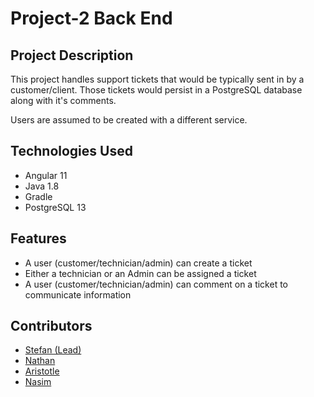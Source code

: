 # Project-2 Back End

## Project Description
This project handles support tickets that would be typically sent in by a customer/client.
Those tickets would persist in a PostgreSQL database along with it's comments.

Users are assumed to be created with a different service.

## Technologies Used
- Angular 11
- Java 1.8
- Gradle
- PostgreSQL 13

## Features
- A user (customer/technician/admin) can create a ticket
- Either a technician or an Admin can be assigned a ticket
- A user (customer/technician/admin) can comment on a ticket to communicate information









## Contributors
- [Stefan (Lead)](https://github.com/samaurer2)
- [Nathan](https://github.com/natejimenez)
- [Aristotle](https://github.com/StotTot)
- [Nasim](https://github.com/nasimHB)
